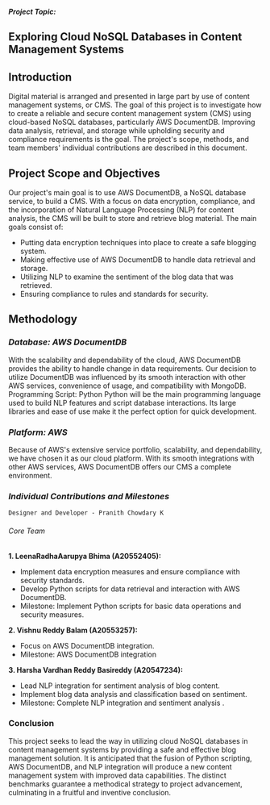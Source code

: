 ***Project Topic:***

## Exploring Cloud NoSQL Databases in Content Management Systems


## Introduction
Digital material is arranged and presented in large part by use of content management
systems, or CMS. The goal of this project is to investigate how to create a reliable and
secure content management system (CMS) using cloud-based NoSQL databases,
particularly AWS DocumentDB. Improving data analysis, retrieval, and storage while
upholding security and compliance requirements is the goal. The project's scope,
methods, and team members' individual contributions are described in this document.

## Project Scope and Objectives
Our project's main goal is to use AWS DocumentDB, a NoSQL database service, to
build a CMS. With a focus on data encryption, compliance, and the incorporation of
Natural Language Processing (NLP) for content analysis, the CMS will be built to store
and retrieve blog material. The main goals consist of:
- Putting data encryption techniques into place to create a safe blogging system.
- Making effective use of AWS DocumentDB to handle data retrieval and storage.
- Utilizing NLP to examine the sentiment of the blog data that was retrieved.
- Ensuring compliance to rules and standards for security.
  
## Methodology
### *Database: AWS DocumentDB*
With the scalability and dependability of the cloud, AWS DocumentDB provides the
ability to handle change in data requirements. Our decision to utilize DocumentDB was
influenced by its smooth interaction with other AWS services, convenience of usage,
and compatibility with MongoDB.
Programming Script: Python
Python will be the main programming language used to build NLP features and script
database interactions. Its large libraries and ease of use make it the perfect option for
quick development.

### *Platform: AWS*
Because of AWS's extensive service portfolio, scalability, and dependability, we have chosen it
as our cloud platform. With its smooth integrations with other AWS services, AWS DocumentDB
offers our CMS a complete environment.

### *Individual Contributions and Milestones*

```Designer and Developer - Pranith Chowdary K```

###### Core Team
**1. LeenaRadhaAarupya Bhima (A20552405):**
 - Implement data encryption measures and ensure compliance with security standards.
 - Develop Python scripts for data retrieval and interaction with AWS DocumentDB.
 - Milestone: Implement Python scripts for basic data operations and security measures.
   
**2. Vishnu Reddy Balam (A20553257):**
 - Focus on AWS DocumentDB integration.
 - Milestone: AWS DocumentDB integration
   
**3. Harsha Vardhan Reddy Basireddy (A20547234):**
 - Lead NLP integration for sentiment analysis of blog content.
 - Implement blog data analysis and classification based on sentiment.
 - Milestone: Complete NLP integration and sentiment analysis .
   
### Conclusion
This project seeks to lead the way in utilizing cloud NoSQL databases in content
management systems by providing a safe and effective blog management solution. It is
anticipated that the fusion of Python scripting, AWS DocumentDB, and NLP integration
will produce a new content management system with improved data capabilities. The
distinct benchmarks guarantee a methodical strategy to project advancement,
culminating in a fruitful and inventive conclusion.
